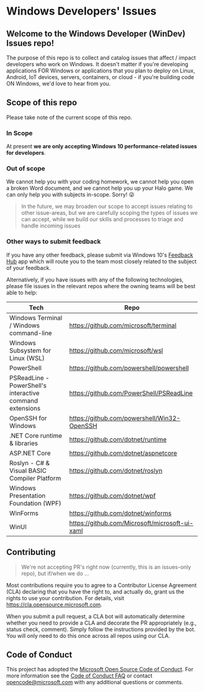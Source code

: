 # Windows Developers' Issues

## Welcome to the Windows Developer (WinDev) Issues repo!

The purpose of this repo is to collect and catalog issues that affect / impact developers who work on Windows. It doesn't matter if you're developing applications FOR Windows or applications that you plan to deploy on Linux, Android, IoT devices, servers, containers, or cloud - if you're building code ON Windows, we'd love to hear from you.

## Scope of this repo
Please take note of the current scope of this repo. 

### In Scope

At present __we are only accepting Windows 10 performance-related issues for developers__. 

### Out of scope

We cannot help you with your coding homework, we cannot help you open a broken Word document, and we cannot help you up your Halo game. We can only help you with subjects in-scope. Sorry! 😜

> In the future, we may broaden our scope to accept issues relating to other issue-areas, but we are carefully scoping the types of issues we can accept, while we build our skills and processes to triage and handle incoming issues


### Other ways to submit feedback
If you have any other feedback, please submit via Windows 10's [Feedback Hub](feedback-hub) app which will route you to the team most closely related to the subject of your feedback.

Alternatively, if you have issues with any of the following technologies, please file issues in the relevant repos where the owning teams will be best able to help:

| Tech | Repo |
| --- | --- |
| Windows Terminal / Windows command-line | https://github.com/microsoft/terminal | 
| Windows Subsystem for Linux (WSL) | https://github.com/microsoft/wsl | 
| PowerShell | https://github.com/powershell/powershell | 
| PSReadLine - PowerShell's interactive command extensions | https://github.com/PowerShell/PSReadLine |
| OpenSSH for Windows | https://github.com/powershell/Win32-OpenSSH | 
| .NET Core runtime & libraries | https://github.com/dotnet/runtime |
| ASP\.NET Core | https://github.com/dotnet/aspnetcore |
| Roslyn - C# & Visual BASIC Compiler Platform | https://github.com/dotnet/roslyn |
| Windows Presentation Foundation (WPF) | https://github.com/dotnet/wpf |
| WinForms | https://github.com/dotnet/winforms |
| WinUI | https://github.com/Microsoft/microsoft-ui-xaml |

## Contributing
> We're not accepting PR's right now (currently, this is an issues-only repo), but if/when we do ...

Most contributions require you to agree to a Contributor License Agreement (CLA) declaring that you have the right to, and actually do, grant us the rights to use your contribution. For details, visit https://cla.opensource.microsoft.com.

When you submit a pull request, a CLA bot will automatically determine whether you need to provide a CLA and decorate the PR appropriately (e.g., status check, comment). Simply follow the instructions provided by the bot. You will only need to do this once across all repos using our CLA.

## Code of Conduct
This project has adopted the [Microsoft Open Source Code of Conduct](https://opensource.microsoft.com/codeofconduct/). For more information see the [Code of Conduct FAQ](https://opensource.microsoft.com/codeofconduct/faq/) or contact [opencode@microsoft.com](mailto:opencode@microsoft.com) with any additional questions or comments.
